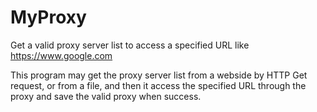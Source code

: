 # MyProxy
Get a valid proxy server list to access a specified URL like https://www.google.com

This program may get the proxy server list from a webside by HTTP Get request, or from a file, and then it access the specified URL through the proxy and save the valid proxy when success.
